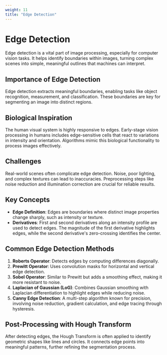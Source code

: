 ```yaml
---
weight: 11
title: "Edge Detection"
---
```


# Edge Detection

Edge detection is a vital part of image processing, especially for computer vision tasks. It helps identify boundaries within images, turning complex scenes into simple, meaningful outlines that machines can interpret.

## Importance of Edge Detection
Edge detection extracts meaningful boundaries, enabling tasks like object recognition, measurement, and classification. These boundaries are key for segmenting an image into distinct regions.

## Biological Inspiration
The human visual system is highly responsive to edges. Early-stage vision processing in humans includes edge-sensitive cells that react to variations in intensity and orientation. Algorithms mimic this biological functionality to process images effectively.

## Challenges
Real-world scenes often complicate edge detection. Noise, poor lighting, and complex textures can lead to inaccuracies. Preprocessing steps like noise reduction and illumination correction are crucial for reliable results.

## Key Concepts
- **Edge Definition**: Edges are boundaries where distinct image properties change sharply, such as intensity or texture.
- **Derivatives**: First and second derivatives along an intensity profile are used to detect edges. The magnitude of the first derivative highlights edges, while the second derivative's zero-crossing identifies the center.

## Common Edge Detection Methods
1. **Roberts Operator**: Detects edges by computing differences diagonally.
2. **Prewitt Operator**: Uses convolution masks for horizontal and vertical edge detection.
3. **Sobel Operator**: Similar to Prewitt but adds a smoothing effect, making it more resistant to noise.
4. **Laplacian of Gaussian (LoG)**: Combines Gaussian smoothing with Laplacian differentiation to highlight edges while reducing noise.
5. **Canny Edge Detection**: A multi-step algorithm known for precision, involving noise reduction, gradient calculation, and edge tracing through hysteresis.

## Post-Processing with Hough Transform
After detecting edges, the Hough Transform is often applied to identify geometric shapes like lines and circles. It connects edge points into meaningful patterns, further refining the segmentation process.